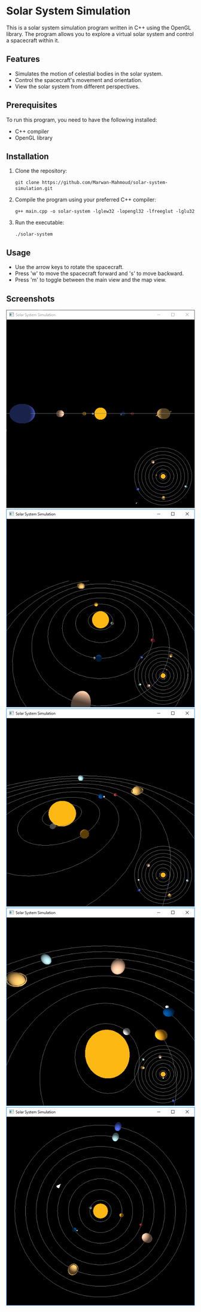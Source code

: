 # Solar System Simulation

This is a solar system simulation program written in C++ using the OpenGL library. The program allows you to explore a virtual solar system and control a spacecraft within it.

## Features

- Simulates the motion of celestial bodies in the solar system.
- Control the spacecraft's movement and orientation.
- View the solar system from different perspectives.

## Prerequisites

To run this program, you need to have the following installed:

- C++ compiler
- OpenGL library

## Installation

1. Clone the repository:

   ```
   git clone https://github.com/Marwan-Mahmoud/solar-system-simulation.git
   ```

2. Compile the program using your preferred C++ compiler:

   ```
   g++ main.cpp -o solar-system -lglew32 -lopengl32 -lfreeglut -lglu32
   ```

3. Run the executable:

   ```
   ./solar-system
   ```

## Usage

- Use the arrow keys to rotate the spacecraft.
- Press 'w' to move the spacecraft forward and 's' to move backward.
- Press 'm' to toggle between the main view and the map view.

## Screenshots

![Screenshot 1](screenshots/1.png)
![Screenshot 2](screenshots/2.png)
![Screenshot 3](screenshots/3.png)
![Screenshot 4](screenshots/4.png)
![Screenshot 5](screenshots/5.png)

